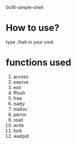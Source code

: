 0x16-simple-shell

# How to use?
type ./hsh in your cmd

# functions used
1. access
1. execve
1. exit
1. fflush
1. free
1. isatty
1. malloc
1. perror
1. read
1. write
1. fork
1. waitpid

